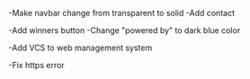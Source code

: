 -Make navbar change from transparent to solid
-Add contact

-Add winners button
-Change "powered by" to dark blue color

-Add VCS to web management system

-Fix https error